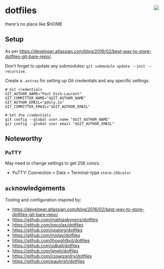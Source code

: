 # dotfiles <img align="right" src="http://forthebadge.com/images/badges/built-with-love.svg">

there's no place like $HOME


## Setup

As per https://developer.atlassian.com/blog/2016/02/best-way-to-store-dotfiles-git-bare-repo/.

Don't forget to update any submodules: `git submodule update --init --recursive`.

Create a `.extras` for setting up Git credentials and any specific settings.

```
# Git credentials
GIT_AUTHOR_NAME="Paul Esch-Laurent"
GIT_COMMITTER_NAME="$GIT_AUTHOR_NAME"
GIT_AUTHOR_EMAIL="p@uly.io"
GIT_COMMITTER_EMAIL="$GIT_AUTHOR_EMAIL"

# Set the credentials
git config --global user.name "$GIT_AUTHOR_NAME"
git config --global user.email "$GIT_AUTHOR_EMAIL"
```


## Noteworthy

### PuTTY

May need to change settings to get 256 colors.

  - PuTTY: Connection > Data > Terminal-type `xterm-256color`


## `ack`nowledgements

Tooling and configuration inspired by:

- https://developer.atlassian.com/blog/2016/02/best-way-to-store-dotfiles-git-bare-repo/
- https://github.com/mathiasbynens/dotfiles
- https://github.com/necolas/dotfiles
- https://github.com/oxalorg/dotfiles
- https://github.com/mislav/dotfiles
- https://github.com/thoughtbot/dotfiles
- https://github.com/sdball/dotfiles
- https://github.com/jimeh/dotfiles
- https://github.com/csswizardry/dotfiles
- https://github.com/paulirish/dotfiles
